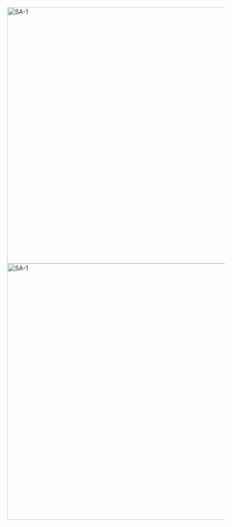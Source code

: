 
<img width="594" alt="SA-1" src="https://github.com/Shahood-Sajid/PowerBI-Analysis-of-why-products-were-returned/assets/91459176/0ebbbc80-6133-4947-895c-469c8ff9dda1">

<img width="594" alt="SA-1" src="https://github.com/Shahood-Sajid/PowerBI-Analysis-of-why-products-were-returned/assets/91459176/c9d61506-9cc6-43d5-8732-81d04f57c6cf">
